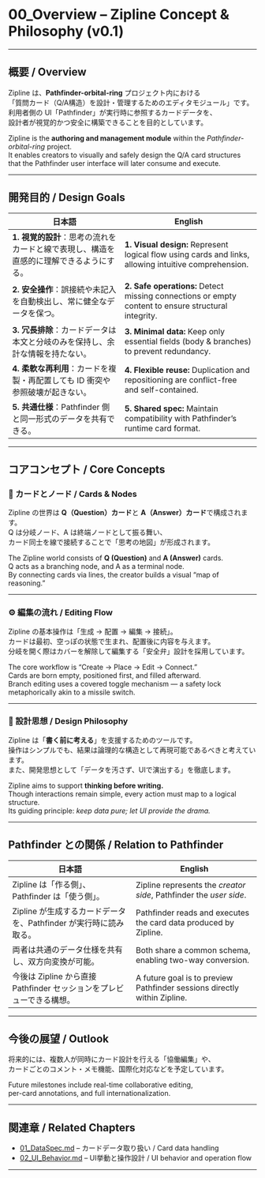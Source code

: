 # 00_Overview – Zipline Concept & Philosophy (v0.1)

---

## 概要 / Overview
Zipline は、**Pathfinder-orbital-ring** プロジェクト内における  
「質問カード（Q/A構造）を設計・管理するためのエディタモジュール」です。  
利用者側の UI「Pathfinder」が実行時に参照するカードデータを、  
設計者が視覚的かつ安全に構築できることを目的としています。

Zipline is the **authoring and management module** within the *Pathfinder-orbital-ring* project.  
It enables creators to visually and safely design the Q/A card structures  
that the Pathfinder user interface will later consume and execute.

---

## 開発目的 / Design Goals

| 日本語 | English |
|--------|----------|
| **1. 視覚的設計**：思考の流れをカードと線で表現し、構造を直感的に理解できるようにする。 | **1. Visual design:** Represent logical flow using cards and links, allowing intuitive comprehension. |
| **2. 安全操作**：誤接続や未記入を自動検出し、常に健全なデータを保つ。 | **2. Safe operations:** Detect missing connections or empty content to ensure structural integrity. |
| **3. 冗長排除**：カードデータは本文と分岐のみを保持し、余計な情報を持たない。 | **3. Minimal data:** Keep only essential fields (body & branches) to prevent redundancy. |
| **4. 柔軟な再利用**：カードを複製・再配置しても ID 衝突や参照破壊が起きない。 | **4. Flexible reuse:** Duplication and repositioning are conflict-free and self-contained. |
| **5. 共通仕様**：Pathfinder 側と同一形式のデータを共有できる。 | **5. Shared spec:** Maintain compatibility with Pathfinder’s runtime card format. |

---

## コアコンセプト / Core Concepts

### 🧩 カードとノード / Cards & Nodes
Zipline の世界は **Q（Question）カード**と **A（Answer）カード**で構成されます。  
Q は分岐ノード、A は終端ノードとして振る舞い、  
カード同士を線で接続することで「思考の地図」が形成されます。

The Zipline world consists of **Q (Question)** and **A (Answer)** cards.  
Q acts as a branching node, and A as a terminal node.  
By connecting cards via lines, the creator builds a visual “map of reasoning.”

---

### ⚙️ 編集の流れ / Editing Flow
Zipline の基本操作は「生成 → 配置 → 編集 → 接続」。  
カードは最初、空っぽの状態で生まれ、配置後に内容を与えます。  
分岐を開く際はカバーを解除して編集する「安全弁」設計を採用しています。

The core workflow is “Create → Place → Edit → Connect.”  
Cards are born empty, positioned first, and filled afterward.  
Branch editing uses a covered toggle mechanism — a safety lock metaphorically akin to a missile switch.

---

### 🧠 設計思想 / Design Philosophy
Zipline は「**書く前に考える**」を支援するためのツールです。  
操作はシンプルでも、結果は論理的な構造として再現可能であるべきと考えています。  
また、開発思想として「データを汚さず、UIで演出する」を徹底します。

Zipline aims to support **thinking before writing.**  
Though interactions remain simple, every action must map to a logical structure.  
Its guiding principle: *keep data pure; let UI provide the drama.*

---

## Pathfinder との関係 / Relation to Pathfinder

| 日本語 | English |
|--------|----------|
| Zipline は「作る側」、Pathfinder は「使う側」。 | Zipline represents the *creator side*, Pathfinder the *user side*. |
| Zipline が生成するカードデータを、Pathfinder が実行時に読み取る。 | Pathfinder reads and executes the card data produced by Zipline. |
| 両者は共通のデータ仕様を共有し、双方向変換が可能。 | Both share a common schema, enabling two-way conversion. |
| 今後は Zipline から直接 Pathfinder セッションをプレビューできる構想。 | A future goal is to preview Pathfinder sessions directly within Zipline. |

---

## 今後の展望 / Outlook
将来的には、複数人が同時にカード設計を行える「協働編集」や、  
カードごとのコメント・メモ機能、国際化対応などを予定しています。

Future milestones include real-time collaborative editing,  
per-card annotations, and full internationalization.

---

## 関連章 / Related Chapters
- [01_DataSpec.md](01_DataSpec.md) – カードデータ取り扱い / Card data handling  
- [02_UI_Behavior.md](02_UI_Behavior.md) – UI挙動と操作設計 / UI behavior and operation flow

---
